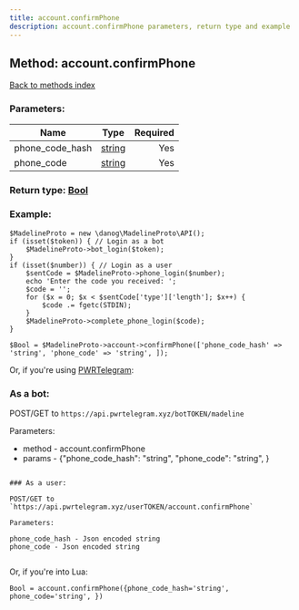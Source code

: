 ```yaml
---
title: account.confirmPhone
description: account.confirmPhone parameters, return type and example
---
```

## Method: account.confirmPhone  
[Back to methods index](index.md)


### Parameters:

| Name     |    Type       | Required |
|----------|:-------------:|---------:|
|phone\_code\_hash|[string](../types/string.md) | Yes|
|phone\_code|[string](../types/string.md) | Yes|


### Return type: [Bool](../types/Bool.md)

### Example:


```
$MadelineProto = new \danog\MadelineProto\API();
if (isset($token)) { // Login as a bot
    $MadelineProto->bot_login($token);
}
if (isset($number)) { // Login as a user
    $sentCode = $MadelineProto->phone_login($number);
    echo 'Enter the code you received: ';
    $code = '';
    for ($x = 0; $x < $sentCode['type']['length']; $x++) {
        $code .= fgetc(STDIN);
    }
    $MadelineProto->complete_phone_login($code);
}

$Bool = $MadelineProto->account->confirmPhone(['phone_code_hash' => 'string', 'phone_code' => 'string', ]);
```

Or, if you're using [PWRTelegram](https://pwrtelegram.xyz):

### As a bot:

POST/GET to `https://api.pwrtelegram.xyz/botTOKEN/madeline`

Parameters:

* method - account.confirmPhone
* params - {"phone_code_hash": "string", "phone_code": "string", }

```

### As a user:

POST/GET to `https://api.pwrtelegram.xyz/userTOKEN/account.confirmPhone`

Parameters:

phone_code_hash - Json encoded string
phone_code - Json encoded string


```

Or, if you're into Lua:

```
Bool = account.confirmPhone({phone_code_hash='string', phone_code='string', })
```

